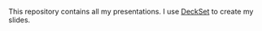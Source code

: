 This repository contains all my presentations. I use [DeckSet](https://www.decksetapp.com/) to create my slides.